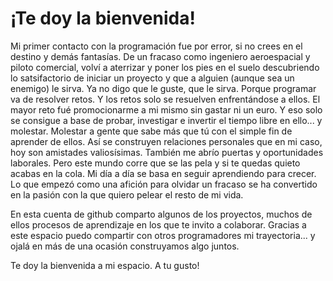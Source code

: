 # ¡Te doy la bienvenida!

Mi primer contacto con la programación fue por error, si no crees en el destino y demás fantasías. De un fracaso como ingeniero aeroespacial y piloto comercial, volví a aterrizar y poner los pies en el suelo descubriendo lo satsifactorio de iniciar un proyecto y que a alguien (aunque sea un enemigo) le sirva. Ya no digo que le guste, que le sirva. Porque programar va de resolver retos. Y los retos solo se resuelven enfrentándose a ellos. El mayor reto fué promocionarme a mi mismo sin gastar ni un euro. Y eso solo se consigue a base de probar, investigar e invertir el tiempo libre en ello... y molestar. Molestar a gente que sabe más que tú con el simple fin de aprender de ellos. Así se construyen relaciones personales que en mi caso, hoy son amistades valiosísimas. También me abrío puertas y oportunidades laborales. Pero este mundo corre que se las pela y si te quedas quieto acabas en la cola. Mi día a día se basa en seguir aprendiendo para crecer. Lo que empezó como una afición para olvidar un fracaso se ha convertido en la pasión con la que quiero pelear el resto de mi vida. 

En esta cuenta de github comparto algunos de los proyectos, muchos de ellos procesos de aprendizaje en los que te invito a colaborar. Gracias a este espacio puedo compartir con otros programadores mi trayectoria... y ojalá en más de una ocasión construyamos algo juntos.

Te doy la bienvenida a mi espacio. A tu gusto!
